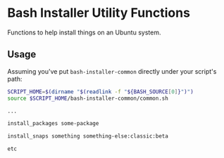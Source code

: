 Bash Installer Utility Functions
================================

Functions to help install things on an Ubuntu system.


Usage
-----

Assuming you've put `bash-installer-common` directly under your script's path:

```bash
SCRIPT_HOME=$(dirname "$(readlink -f "${BASH_SOURCE[0]}")")
source $SCRIPT_HOME/bash-installer-common/common.sh

...

install_packages some-package

install_snaps something something-else:classic:beta

etc

```
